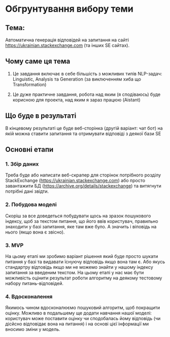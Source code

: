 # Обгрунтування вибору теми

## Тема:
Автоматична генерація відповідей на запитання на сайті https://ukrainian.stackexchange.com (та інших SE сайтах).
 

## Чому саме ця тема

1. Це завдання включає в себе більшість з можливих типів NLP-задач: Linguistic, Analysis та Generation (за виключенням хиба що Transformation)

2. Це дуже практичне завдання, робота над яким (я сподіваюсь) буде корисною для проекта, над яким я зараз працюю (Aistant)


## Що буде в результаті
В кінцевому результаті це буде веб-сторінка (другій варіант: чат бот) на якій можна ставити запитання та отримувати відповіді з деякої бази SE


## Основні етапи

### 1. Збір даних
Треба буде або написати веб-скрапер для сторінок потрібного розділу StackExchange (https://ukrainian.stackexchange.com) або просто завантажити БД (https://archive.org/details/stackexchange) та витягнути потрібні дані звідти.


### 2. Побудова моделі
Скоріш за все доведеться побудувати щось на зразок пошукового індексу, щоб за текстом питання, що його ввів користувач, правильно знаходити у базі запитання, яке там вже було. А значить і віповідь на нього (якщо вона є звісно).

### 3. MVP
На цьому етапі ми зробимо варіант рішення який буде просто шукати питання у базі та видавати їснуючу відповідь якщо вона там є. Або якусь стандартру відповідь якщо ми не можемо знайти у нашому індексу запитання за введеним текстом.
На цьому етапі у нас має бути можливість оцінити результат роботи алгоритму на деякому тестовому набору питань-відповідей.


### 4. Вдосконалення 
Якимось чином вдосконалюємо пошуковий алгоритм, щоб покращити оцінку.
Можливо в подальшему ще додати навчання нашої моделі: користувач може поставити оцінку чи сподобалась йому відповідь (чи дісйсно відповідає вона на питання) і на основі цієї інформації ми вносимо зміни у модель.



